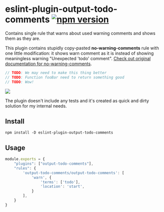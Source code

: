 # eslint-plugin-output-todo-comments [![npm version](https://badge.fury.io/js/eslint-plugin-output-todo-comments.svg)](https://badge.fury.io/js/eslint-plugin-output-todo-comments)
Contains single rule that warns about used warning comments and shows them as they are.

This plugin contains stupidly copy-pasted **no-warning-comments** rule with one little modification: it shows warn comment as it is instead of showing meaningless warning "Unexpected 'todo' comment". [Check out original documentation for no-warning-comments](http://eslint.org/docs/rules/no-warning-comments).

```js
// TODO: We may need to make this thing better
// TODO: Function fooBar need to return something good
// TODO: Wow!
```

![](http://i.imgur.com/Od8jwmX.png)

The plugin doesn't include any tests and it's created as quick and dirty solution for my internal needs.

## Install
```
npm install -D eslint-plugin-output-todo-comments
```

## Usage
```js
module.exports = {
    "plugins": ["output-todo-comments"],
    "rules": {
        'output-todo-comments/output-todo-comments': [
            'warn', {
                'terms': ['todo'],
                'location': 'start',
            }
        ],
    }
}
```
